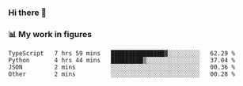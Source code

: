 ### Hi there 👋

### 📊 My work in figures

<!--START_SECTION:waka-->

```text
TypeScript   7 hrs 59 mins   ███████████████▓░░░░░░░░░   62.29 %
Python       4 hrs 44 mins   █████████▒░░░░░░░░░░░░░░░   37.04 %
JSON         2 mins          ░░░░░░░░░░░░░░░░░░░░░░░░░   00.36 %
Other        2 mins          ░░░░░░░░░░░░░░░░░░░░░░░░░   00.28 %
```

<!--END_SECTION:waka-->
